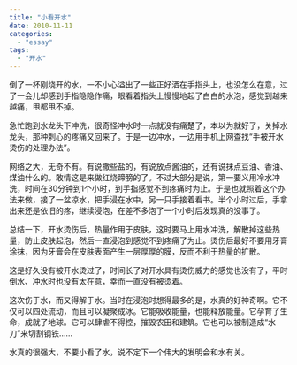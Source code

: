```yaml
---
title: "小看开水"
date: 2010-11-11
categories: 
  - "essay"
tags: 
  - "开水"
---
```


倒了一杯刚烧开的水，一不小心溢出了一些正好洒在手指头上，也没怎么在意，过了一会儿却感到手指隐隐作痛，眼看着指头上慢慢地起了白白的水泡，感觉到越来越痛，甩都甩不掉。

急忙跑到水龙头下冲洗，很奇怪冲水时一点就没有痛楚了，本以为就好了，关掉水龙头，那种刺心的疼痛又回来了。于是一边冲水，一边用手机上网查找“手被开水烫伤的处理办法”。

网络之大，无奇不有。有说撒些盐的，有说放点酱油的，还有说抹点豆油、香油、煤油什么的。敢情这是来做红烧蹄膀的了。不过大部分是说，第一要义用冷水冲洗，时间在30分钟到1个小时，到手指感觉不到疼痛时为止。于是也就照着这个办法来做，接了一盆凉水，把手浸在水中，另一只手接着看书。半个小时过后，手拿出来还是依旧的疼，继续浸泡，在差不多泡了一个小时后发现真的没事了。

总结一下，开水烫伤后，热量作用于皮肤，这时要马上用水冲洗，解散掉这些热量，防止皮肤起泡，然后一直浸泡到感觉不到疼痛了为止。烫伤后最好不要用牙膏涂抹，因为牙膏会在皮肤表面产生一层厚厚的膜，反而不利于热量的扩散。

这是好久没有被开水烫过了，时间长了对开水具有烫伤威力的感觉也没有了，平时倒水、冲水时也没有太在意，幸而一直没有被烫着。

这次伤于水，而又得解于水。当时在浸泡时想得最多的是，水真的好神奇啊。它不仅可以四处流动，而且可以凝聚成冰。它能吸收能量，也能释放能量。它孕育了生命，成就了地球。它可以肆虐不得控，摧毁农田和建筑。它也可以被制造成“水刀”来切割钢铁……

水真的很强大，不要小看了水，说不定下一个伟大的发明会和水有关。
